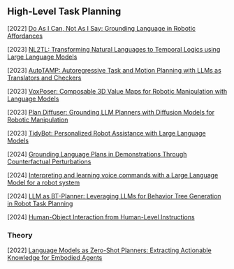 ## High-Level Task Planning

[2022] [Do As I Can, Not As I Say: Grounding Language in Robotic Affordances](https://arxiv.org/abs/2204.01691)

[2023] [NL2TL: Transforming Natural Languages to Temporal Logics using Large Language Models](https://arxiv.org/abs/2305.07766)

[2023] [AutoTAMP: Autoregressive Task and Motion Planning with LLMs as Translators and Checkers](https://arxiv.org/abs/2306.06531)

[2023] [VoxPoser: Composable 3D Value Maps for Robotic Manipulation with Language Models](https://arxiv.org/abs/2307.05973)

[2023] [Plan Diffuser: Grounding LLM Planners with Diffusion Models for Robotic Manipulation](https://openreview.net/forum?id=2a3sgm5YeX)

[2023] [TidyBot: Personalized Robot Assistance with Large Language Models](https://arxiv.org/abs/2305.05658)

[2024] [Grounding Language Plans in Demonstrations Through Counterfactual Perturbations](https://arxiv.org/abs/2403.17124)

[2024] [Interpreting and learning voice commands with a Large Language Model for a robot system](https://arxiv.org/abs/2407.21512)

[2024] [LLM as BT-Planner: Leveraging LLMs for Behavior Tree Generation in Robot Task Planning](https://arxiv.org/abs/2409.10444)

[2024] [Human-Object Interaction from Human-Level Instructions](https://arxiv.org/abs/2406.17840)



### Theory

[2022] [Language Models as Zero-Shot Planners: Extracting Actionable Knowledge for Embodied Agents](https://arxiv.org/abs/2201.07207)
